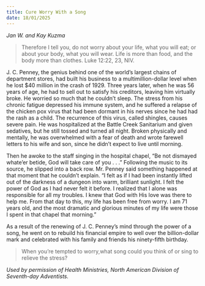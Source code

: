 ```yaml
---
title: Cure Worry With a Song
date: 18/01/2025
---
```


_Jan W. and Kay Kuzma_

> <p></p>
> Therefore I tell you, do not worry about your life, what you will eat; or about your body, what you will wear. Life is more than food, and the body more than clothes. Luke 12:22, 23, NIV.

J. C. Penney, the genius behind one of the world’s largest chains of department stores, had built his business to a multimillion-dollar level when he lost $40 million in the crash of 1929. Three years later, when he was 56 years of age, he had to sell out to satisfy his creditors, leaving him virtually broke. He worried so much that he couldn’t sleep. The stress from his chronic fatigue depressed his immune system, and he suffered a relapse of the chicken pox virus that had been dormant in his nerves since he had had the rash as a child. The recurrence of this virus, called shingles, causes severe pain. He was hospitalized at the Battle Creek Sanitarium and given sedatives, but he still tossed and turned all night. Broken physically and mentally, he was overwhelmed with a fear of death and wrote farewell letters to his wife and son, since he didn’t expect to live until morning.

Then he awoke to the staff singing in the hospital chapel, “Be not dismayed whate’er betide, God will take care of you . . .” Following the music to its source, he slipped into a back row. Mr. Penney said something happened at that moment that he couldn’t explain. “I felt as if I had been instantly lifted out of the darkness of a dungeon into warm, brilliant sunlight. I felt the power of God as I had never felt it before. I realized that I alone was responsible for all my troubles. I knew that God with His love was there to help me. From that day to this, my life has been free from worry. I am 71 years old, and the most dramatic and glorious minutes of my life were those I spent in that chapel that morning.”

As a result of the renewing of J. C. Penney’s mind through the power of a song, he went on to rebuild his financial empire to well over the billion-dollar mark and celebrated with his family and friends his ninety-fifth birthday.

> <callout></callout>
> When you’re tempted to worry,what song could you think of or sing to relieve the stress?

_Used by permission of Health Ministries, North American Division of Seventh-day Adventists._